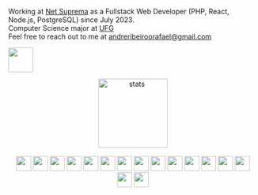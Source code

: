Working at <a href="https://netsupre.com.br/" target="_blank">Net Suprema</a> as a Fullstack Web Developer (PHP, React, Node.js, PostgreSQL) since July 2023.
<br>
Computer Science major at <a href="https://www.ufg.br/" target="_blank">UFG</a>
<br>
Feel free to reach out to me at andreribeiroorafael@gmail.com

<a href="https://www.linkedin.com/in/iamandreribeiro/" target="blank"><img align="left" src="https://github.com/mishmanners/MishManners/blob/master/socials/transparent-Linkedin-logo-icon.png" alt="" height="50" /></a>
<br>
<br>
##
<div align="center">
  <img height="140em" align="center" alt="stats" src="https://github-readme-stats.vercel.app/api/top-langs/?username=iamandreribeiro&show_icons=true&layout=compact&theme=dracula" height="400" />
  <br>
  <br>
  <img src="https://img.shields.io/badge/html5-282A36?style=for-the-badge&logo=html5&logoColor=78D9F9" height="30"/>
  <img src="https://img.shields.io/badge/css3-282A36?style=for-the-badge&logo=css3&logoColor=78D9F9" height="30"/>
  <img src="https://img.shields.io/badge/javascript-282A36?style=for-the-badge&logo=javascript&logoColor=78D9F9" height="30"/>
  <img src="https://img.shields.io/badge/jquery-282A36?style=for-the-badge&logo=jquery&logoColor=78D9F9" height="30"/>
  <img src="https://img.shields.io/badge/react-282A36?style=for-the-badge&logo=react&logoColor=78D9F9" height="30"/>
  <img src="https://img.shields.io/badge/node.js-282A36?style=for-the-badge&logo=node.js&logoColor=78D9F9" height="30"/>
  <img src="https://img.shields.io/badge/TypeScript-282A36?style=for-the-badge&logo=typescript&logoColor=78D9F9" height="30"/>
  <img src="https://img.shields.io/badge/php-282A36?style=for-the-badge&logo=php&logoColor=78D9F9" height="30"/>
  <img src="https://img.shields.io/badge/python-282A36?style=for-the-badge&logo=python&logoColor=78D9F9" height="30"/>
  <img src="https://img.shields.io/badge/jest-282A36?style=for-the-badge&logo=jest&logoColor=78D9F9" height="30"/>
  <img src="https://img.shields.io/badge/postgres-282A36?style=for-the-badge&logo=postgresql&logoColor=78D9F9" height="30"/>
  <img src="https://img.shields.io/badge/MongoDB-282A36?style=for-the-badge&logo=mongodb&logoColor=78D9F9" height="30"/>
  <img src="https://img.shields.io/badge/Prisma-282A36?style=for-the-badge&logo=prisma&logoColor=78D9F9" height="30"/>
  <img src="https://img.shields.io/badge/Figma-282A36?style=for-the-badge&logo=figma&logoColor=78D9F9" height="30"/>
  <img src="https://img.shields.io/badge/Notion-282A36?style=for-the-badge&logo=notion&logoColor=78D9F9" height="30"/>
  <img src="https://img.shields.io/badge/Trello-282A36?style=for-the-badge&logo=trello&logoColor=78D9F9" height="30"/>
</div>
